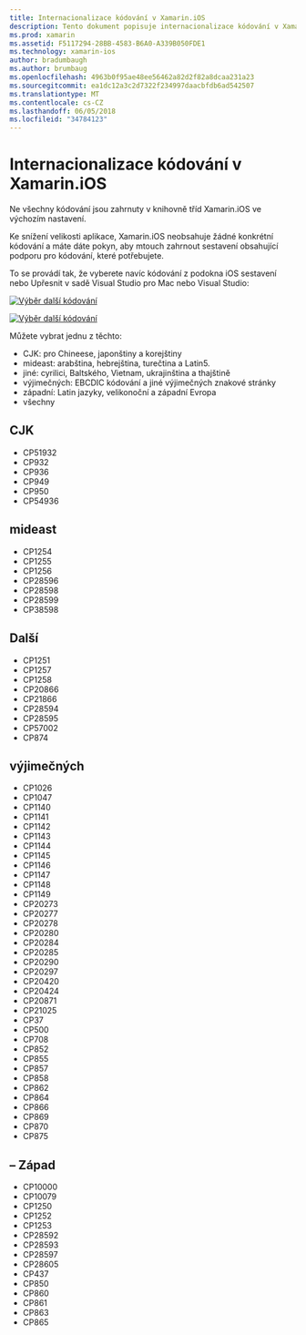 ```yaml
---
title: Internacionalizace kódování v Xamarin.iOS
description: Tento dokument popisuje internacionalizace kódování v Xamarin.iOS, pojednávající o dostupných kódování a způsob jejich přidání do aplikace.
ms.prod: xamarin
ms.assetid: F5117294-28BB-4583-B6A0-A339B050FDE1
ms.technology: xamarin-ios
author: bradumbaugh
ms.author: brumbaug
ms.openlocfilehash: 4963b0f95ae48ee56462a82d2f82a8dcaa231a23
ms.sourcegitcommit: ea1dc12a3c2d7322f234997daacbfdb6ad542507
ms.translationtype: MT
ms.contentlocale: cs-CZ
ms.lasthandoff: 06/05/2018
ms.locfileid: "34784123"
---
```

# <a name="internationalization-encodings-in-xamarinios"></a>Internacionalizace kódování v Xamarin.iOS

Ne všechny kódování jsou zahrnuty v knihovně tříd Xamarin.iOS ve výchozím nastavení.

Ke snížení velikosti aplikace, Xamarin.iOS neobsahuje žádné konkrétní kódování a máte dáte pokyn, aby mtouch zahrnout sestavení obsahující podporu pro kódování, které potřebujete.

To se provádí tak, že vyberete navíc kódování z podokna iOS sestavení nebo Upřesnit v sadě Visual Studio pro Mac nebo Visual Studio:

 [![](encodings-images/00.png "Výběr další kódování")](encodings-images/00.png#lightbox)

 [![](encodings-images/00a.png "Výběr další kódování")](encodings-images/00a.png#lightbox)

Můžete vybrat jednu z těchto:

-  CJK: pro Chineese, japonštiny a korejštiny
-  mideast: arabština, hebrejština, turečtina a Latin5.
-  jiné: cyrilici, Baltského, Vietnam, ukrajinština a thajštině
-  výjimečných: EBCDIC kódování a jiné výjimečných znakové stránky
-  západní: Latin jazyky, velikonoční a západní Evropa
-  všechny


 <a name="cjk" />


## <a name="cjk"></a>CJK

-  CP51932
-  CP932
-  CP936
-  CP949
-  CP950
-  CP54936


 <a name="mideast" />


## <a name="mideast"></a>mideast

-  CP1254
-  CP1255
-  CP1256
-  CP28596
-  CP28598
-  CP28599
-  CP38598


 <a name="other" />


## <a name="other"></a>Další

-  CP1251
-  CP1257
-  CP1258
-  CP20866
-  CP21866
-  CP28594
-  CP28595
-  CP57002
-  CP874


 <a name="rare" />


## <a name="rare"></a>výjimečných

-  CP1026
-  CP1047
-  CP1140
-  CP1141
-  CP1142
-  CP1143
-  CP1144
-  CP1145
-  CP1146
-  CP1147
-  CP1148
-  CP1149
-  CP20273
-  CP20277
-  CP20278
-  CP20280
-  CP20284
-  CP20285
-  CP20290
-  CP20297
-  CP20420
-  CP20424
-  CP20871
-  CP21025
-  CP37
-  CP500
-  CP708
-  CP852
-  CP855
-  CP857
-  CP858
-  CP862
-  CP864
-  CP866
-  CP869
-  CP870
-  CP875


 <a name="west" />


## <a name="west"></a>– Západ

-  CP10000
-  CP10079
-  CP1250
-  CP1252
-  CP1253
-  CP28592
-  CP28593
-  CP28597
-  CP28605
-  CP437
-  CP850
-  CP860
-  CP861
-  CP863
-  CP865

